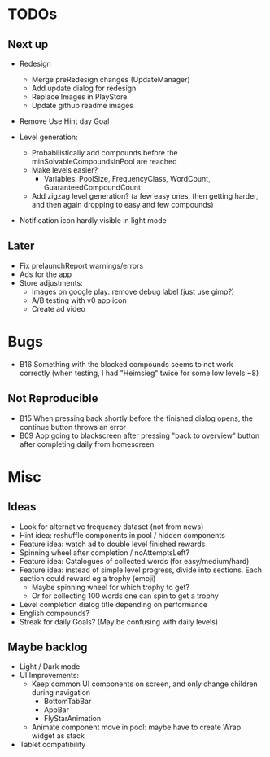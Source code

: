 # TODOs    
## Next up


- Redesign
  - Merge preRedesign changes (UpdateManager)
  - Add update dialog for redesign
  - Replace Images in PlayStore
  - Update github readme images
   
- Remove Use Hint day Goal

- Level generation:
  - Probabilistically add compounds before the minSolvableCompoundsInPool are reached
  - Make levels easier?
    - Variables: PoolSize, FrequencyClass, WordCount, GuaranteedCompoundCount
  - Add zigzag level generation? (a few easy ones, then getting harder, and then again dropping to easy and few compounds)

- Notification icon hardly visible in light mode


## Later
- Fix prelaunchReport warnings/errors
- Ads for the app
- Store adjustments:
  - Images on google play: remove debug label (just use gimp?)
  - A/B testing with v0 app icon
  - Create ad video


# Bugs
- B16 Something with the blocked compounds seems to not work correctly (when testing, I had "Heimsieg" twice for some low levels ~8)

## Not Reproducible
- B15 When pressing back shortly before the finished dialog opens, the continue button throws an error
- B09 App going to blackscreen after pressing "back to overview" button after completing daily from homescreen


# Misc
## Ideas
- Look for alternative frequency dataset (not from news)
- Hint idea: reshuffle components in pool / hidden components
- Feature idea: watch ad to double level finished rewards
- Spinning wheel after completion / noAttemptsLeft?
- Feature idea: Catalogues of collected words (for easy/medium/hard)
- Feature idea: instead of simple level progress, divide into sections. Each section could reward
  eg a trophy (emoji) 
  - Maybe spinning wheel for which trophy to get?
  - Or for collecting 100 words one can spin to get a trophy
- Level completion dialog title depending on performance
- English compounds?
- Streak for daily Goals? (May be confusing with daily levels)


## Maybe backlog
- Light / Dark mode
- UI Improvements:
  - Keep common UI components on screen, and only change children during navigation
    - BottomTabBar
    - AppBar
    - FlyStarAnimation
  - Animate component move in pool: maybe have to create Wrap widget as stack
- Tablet compatibility

